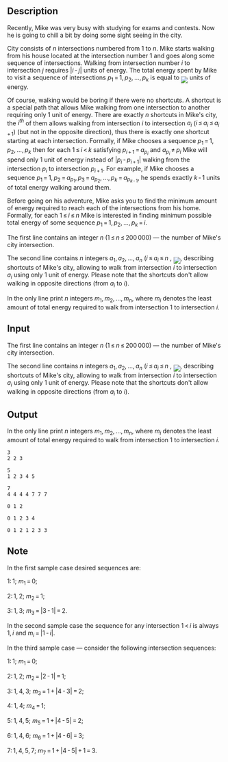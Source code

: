 ## Description

<div><p>Recently, Mike was very busy with studying for exams and contests. Now he is going to chill a bit by doing some sight seeing in the city.</p><p>City consists of <span class="tex-span"><i>n</i></span> intersections numbered from <span class="tex-span">1</span> to <span class="tex-span"><i>n</i></span>. Mike starts walking from his house located at the intersection number <span class="tex-span">1</span> and goes along some sequence of intersections. Walking from intersection number <span class="tex-span"><i>i</i></span> to intersection <span class="tex-span"><i>j</i></span> requires <span class="tex-span">|<i>i</i> - <i>j</i>|</span> units of energy. The <span class="tex-font-style-it">total energy</span> spent by Mike to visit a sequence of intersections <span class="tex-span"><i>p</i><sub class="lower-index">1</sub> = 1, <i>p</i><sub class="lower-index">2</sub>, ..., <i>p</i><sub class="lower-index"><i>k</i></sub></span> is equal to <img align="middle" class="tex-formula" src="file://rkOnQ1yB.png" style="max-width: 100.0%;max-height: 100.0%;"> units of energy.</p><p>Of course, walking would be boring if there were no shortcuts. A <span class="tex-font-style-it">shortcut</span> is a special path that allows Mike walking from one intersection to another requiring only <span class="tex-span">1</span> unit of energy. There are exactly <span class="tex-span"><i>n</i></span> shortcuts in Mike's city, the <span class="tex-span"><i>i</i><sup class="upper-index"><i>th</i></sup></span> of them allows walking from intersection <span class="tex-span"><i>i</i></span> to intersection <span class="tex-span"><i>a</i><sub class="lower-index"><i>i</i></sub></span> (<span class="tex-span"><i>i</i> ≤ <i>a</i><sub class="lower-index"><i>i</i></sub> ≤ <i>a</i><sub class="lower-index"><i>i</i> + 1</sub></span>) (but not in the opposite direction), thus there is exactly one shortcut starting at each intersection. Formally, if Mike chooses a sequence <span class="tex-span"><i>p</i><sub class="lower-index">1</sub> = 1, <i>p</i><sub class="lower-index">2</sub>, ..., <i>p</i><sub class="lower-index"><i>k</i></sub></span> then for each <span class="tex-span">1 ≤ <i>i</i> &lt; <i>k</i></span> satisfying <span class="tex-span"><i>p</i><sub class="lower-index"><i>i</i> + 1</sub> = <i>a</i><sub class="lower-index"><i>p</i><sub class="lower-index"><i>i</i></sub></sub></span> and <span class="tex-span"><i>a</i><sub class="lower-index"><i>p</i><sub class="lower-index"><i>i</i></sub></sub> ≠ <i>p</i><sub class="lower-index"><i>i</i></sub></span> Mike will spend <span class="tex-font-style-bf">only <span class="tex-span">1</span> unit of energy</span> instead of <span class="tex-span">|<i>p</i><sub class="lower-index"><i>i</i></sub> - <i>p</i><sub class="lower-index"><i>i</i> + 1</sub>|</span> walking from the intersection <span class="tex-span"><i>p</i><sub class="lower-index"><i>i</i></sub></span> to intersection <span class="tex-span"><i>p</i><sub class="lower-index"><i>i</i> + 1</sub></span>. For example, if Mike chooses a sequence <span class="tex-span"><i>p</i><sub class="lower-index">1</sub> = 1, <i>p</i><sub class="lower-index">2</sub> = <i>a</i><sub class="lower-index"><i>p</i><sub class="lower-index">1</sub></sub>, <i>p</i><sub class="lower-index">3</sub> = <i>a</i><sub class="lower-index"><i>p</i><sub class="lower-index">2</sub></sub>, ..., <i>p</i><sub class="lower-index"><i>k</i></sub> = <i>a</i><sub class="lower-index"><i>p</i><sub class="lower-index"><i>k</i> - 1</sub></sub></span>, he spends exactly <span class="tex-span"><i>k</i> - 1</span> units of total energy walking around them.</p><p>Before going on his adventure, Mike asks you to find the minimum amount of energy required to reach each of the intersections from his home. Formally, for each <span class="tex-span">1 ≤ <i>i</i> ≤ <i>n</i></span> Mike is interested in finding minimum possible total energy of some sequence <span class="tex-span"><i>p</i><sub class="lower-index">1</sub> = 1, <i>p</i><sub class="lower-index">2</sub>, ..., <i>p</i><sub class="lower-index"><i>k</i></sub> = <i>i</i></span>.</p></div><div class="input-specification"><p>The first line contains an integer <span class="tex-span"><i>n</i></span> <span class="tex-span">(1 ≤ <i>n</i> ≤ 200 000)</span>&nbsp;— the number of Mike's city intersection.</p><p>The second line contains <span class="tex-span"><i>n</i></span> integers <span class="tex-span"><i>a</i><sub class="lower-index">1</sub>, <i>a</i><sub class="lower-index">2</sub>, ..., <i>a</i><sub class="lower-index"><i>n</i></sub></span> <span class="tex-span">(<i>i</i> ≤ <i>a</i><sub class="lower-index"><i>i</i></sub> ≤ <i>n</i></span> , <img align="middle" class="tex-formula" src="file://n2CfjOfH.png" style="max-width: 100.0%;max-height: 100.0%;">, describing shortcuts of Mike's city, allowing to walk from intersection <span class="tex-span"><i>i</i></span> to intersection <span class="tex-span"><i>a</i><sub class="lower-index"><i>i</i></sub></span> using only <span class="tex-span">1</span> unit of energy. Please note that the shortcuts don't allow walking in opposite directions (from <span class="tex-span"><i>a</i><sub class="lower-index"><i>i</i></sub></span> to <span class="tex-span"><i>i</i></span>).</p></div><div class="output-specification"><p>In the only line print <span class="tex-span"><i>n</i></span> integers <span class="tex-span"><i>m</i><sub class="lower-index">1</sub>, <i>m</i><sub class="lower-index">2</sub>, ..., <i>m</i><sub class="lower-index"><i>n</i></sub></span>, where <span class="tex-span"><i>m</i><sub class="lower-index"><i>i</i></sub></span> denotes the least amount of total energy required to walk from intersection <span class="tex-span">1</span> to intersection <span class="tex-span"><i>i</i></span>.</p></div>

## Input

<p>The first line contains an integer <span class="tex-span"><i>n</i></span> <span class="tex-span">(1 ≤ <i>n</i> ≤ 200 000)</span>&nbsp;— the number of Mike's city intersection.</p><p>The second line contains <span class="tex-span"><i>n</i></span> integers <span class="tex-span"><i>a</i><sub class="lower-index">1</sub>, <i>a</i><sub class="lower-index">2</sub>, ..., <i>a</i><sub class="lower-index"><i>n</i></sub></span> <span class="tex-span">(<i>i</i> ≤ <i>a</i><sub class="lower-index"><i>i</i></sub> ≤ <i>n</i></span> , <img align="middle" class="tex-formula" src="file://n2CfjOfH.png" style="max-width: 100.0%;max-height: 100.0%;">, describing shortcuts of Mike's city, allowing to walk from intersection <span class="tex-span"><i>i</i></span> to intersection <span class="tex-span"><i>a</i><sub class="lower-index"><i>i</i></sub></span> using only <span class="tex-span">1</span> unit of energy. Please note that the shortcuts don't allow walking in opposite directions (from <span class="tex-span"><i>a</i><sub class="lower-index"><i>i</i></sub></span> to <span class="tex-span"><i>i</i></span>).</p>

## Output

<p>In the only line print <span class="tex-span"><i>n</i></span> integers <span class="tex-span"><i>m</i><sub class="lower-index">1</sub>, <i>m</i><sub class="lower-index">2</sub>, ..., <i>m</i><sub class="lower-index"><i>n</i></sub></span>, where <span class="tex-span"><i>m</i><sub class="lower-index"><i>i</i></sub></span> denotes the least amount of total energy required to walk from intersection <span class="tex-span">1</span> to intersection <span class="tex-span"><i>i</i></span>.</p>





```input1
3
2 2 3

```




```input2
5
1 2 3 4 5

```




```input3
7
4 4 4 4 7 7 7

```




```output1
0 1 2 

```




```output2
0 1 2 3 4 

```




```output3
0 1 2 1 2 3 3 

```



## Note

<p>In the first sample case desired sequences are:</p><p><span class="tex-span">1: 1</span>; <span class="tex-span"><i>m</i><sub class="lower-index">1</sub> = 0</span>;</p><p><span class="tex-span">2: 1, 2</span>; <span class="tex-span"><i>m</i><sub class="lower-index">2</sub> = 1</span>;</p><p><span class="tex-span">3: 1, 3</span>; <span class="tex-span"><i>m</i><sub class="lower-index">3</sub> = |3 - 1| = 2</span>.</p><p>In the second sample case the sequence for any intersection <span class="tex-span">1 &lt; <i>i</i></span> is always <span class="tex-span">1, <i>i</i></span> and <span class="tex-span"><i>m</i><sub class="lower-index"><i>i</i></sub> = |1 - <i>i</i>|</span>.</p><p>In the third sample case&nbsp;— consider the following intersection sequences:</p><p><span class="tex-span">1: 1</span>; <span class="tex-span"><i>m</i><sub class="lower-index">1</sub> = 0</span>;</p><p><span class="tex-span">2: 1, 2</span>; <span class="tex-span"><i>m</i><sub class="lower-index">2</sub> = |2 - 1| = 1</span>;</p><p><span class="tex-span">3: 1, 4, 3</span>; <span class="tex-span"><i>m</i><sub class="lower-index">3</sub> = 1 + |4 - 3| = 2</span>;</p><p><span class="tex-span">4: 1, 4</span>; <span class="tex-span"><i>m</i><sub class="lower-index">4</sub> = 1</span>;</p><p><span class="tex-span">5: 1, 4, 5</span>; <span class="tex-span"><i>m</i><sub class="lower-index">5</sub> = 1 + |4 - 5| = 2</span>;</p><p><span class="tex-span">6: 1, 4, 6</span>; <span class="tex-span"><i>m</i><sub class="lower-index">6</sub> = 1 + |4 - 6| = 3</span>;</p><p><span class="tex-span">7: 1, 4, 5, 7</span>; <span class="tex-span"><i>m</i><sub class="lower-index">7</sub> = 1 + |4 - 5| + 1 = 3</span>.</p>
